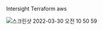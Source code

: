 Intersight Terraform aws


![스크린샷 2022-03-30 오전 10 50 59](https://user-images.githubusercontent.com/26229501/160734838-56144e5b-654e-4be5-a5b4-0658afab30ce.png)
